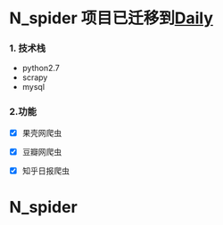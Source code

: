 
# N_spider 项目已迁移到[Daily](https://github.com/william-tu/Daily)


### 1. 技术栈
- python2.7
- scrapy
- mysql


### 2.功能
- [x] 果壳网爬虫
- [x] 豆瓣网爬虫
- [x] 知乎日报爬虫



# N_spider

